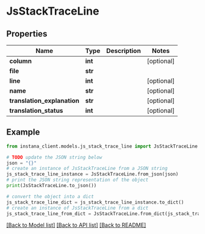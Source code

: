 # JsStackTraceLine


## Properties

Name | Type | Description | Notes
------------ | ------------- | ------------- | -------------
**column** | **int** |  | [optional] 
**file** | **str** |  | 
**line** | **int** |  | [optional] 
**name** | **str** |  | [optional] 
**translation_explanation** | **str** |  | [optional] 
**translation_status** | **int** |  | [optional] 

## Example

```python
from instana_client.models.js_stack_trace_line import JsStackTraceLine

# TODO update the JSON string below
json = "{}"
# create an instance of JsStackTraceLine from a JSON string
js_stack_trace_line_instance = JsStackTraceLine.from_json(json)
# print the JSON string representation of the object
print(JsStackTraceLine.to_json())

# convert the object into a dict
js_stack_trace_line_dict = js_stack_trace_line_instance.to_dict()
# create an instance of JsStackTraceLine from a dict
js_stack_trace_line_from_dict = JsStackTraceLine.from_dict(js_stack_trace_line_dict)
```
[[Back to Model list]](../README.md#documentation-for-models) [[Back to API list]](../README.md#documentation-for-api-endpoints) [[Back to README]](../README.md)


